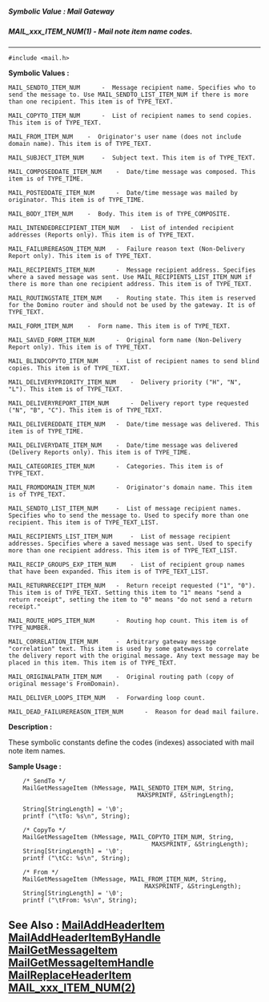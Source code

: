 ##### Symbolic Value : Mail Gateway
##### MAIL_xxx_ITEM_NUM(1) - Mail note item name codes.
---
```
#include <mail.h>
```

**Symbolic Values :**

	MAIL_SENDTO_ITEM_NUM	  -  Message recipient name. Specifies who to send the message to. Use MAIL_SENDTO_LIST_ITEM_NUM if there is more than one recipient. This item is of TYPE_TEXT.

	MAIL_COPYTO_ITEM_NUM	  -  List of recipient names to send copies. This item is of TYPE_TEXT.

	MAIL_FROM_ITEM_NUM	  -  Originator's user name (does not include domain name). This item is of TYPE_TEXT.

	MAIL_SUBJECT_ITEM_NUM	  -  Subject text. This item is of TYPE_TEXT.

	MAIL_COMPOSEDDATE_ITEM_NUM	  -  Date/time message was composed. This item is of TYPE_TIME.

	MAIL_POSTEDDATE_ITEM_NUM	  -  Date/time message was mailed by originator. This item is of TYPE_TIME.

	MAIL_BODY_ITEM_NUM	  -  Body. This item is of TYPE_COMPOSITE.

	MAIL_INTENDEDRECIPIENT_ITEM_NUM	  -  List of intended recipient addresses (Reports only). This item is of TYPE_TEXT.

	MAIL_FAILUREREASON_ITEM_NUM	  -  Failure reason text (Non-Delivery Report only). This item is of TYPE_TEXT.

	MAIL_RECIPIENTS_ITEM_NUM	  -  Message recipient address. Specifies where a saved message was sent. Use MAIL_RECIPIENTS_LIST_ITEM_NUM if there is more than one recipient address. This item is of TYPE_TEXT.

	MAIL_ROUTINGSTATE_ITEM_NUM	  -  Routing state. This item is reserved for the Domino router and should not be used by the gateway. It is of TYPE_TEXT.

	MAIL_FORM_ITEM_NUM	  -  Form name. This item is of TYPE_TEXT.

	MAIL_SAVED_FORM_ITEM_NUM	  -  Original form name (Non-Delivery Report only). This item is of TYPE_TEXT.

	MAIL_BLINDCOPYTO_ITEM_NUM	  -  List of recipient names to send blind copies. This item is of TYPE_TEXT.

	MAIL_DELIVERYPRIORITY_ITEM_NUM	  -  Delivery priority ("H", "N", "L"). This item is of TYPE_TEXT.

	MAIL_DELIVERYREPORT_ITEM_NUM	  -  Delivery report type requested ("N", "B", "C"). This item is of TYPE_TEXT.

	MAIL_DELIVEREDDATE_ITEM_NUM	  -  Date/time message was delivered. This item is of TYPE_TIME.

	MAIL_DELIVERYDATE_ITEM_NUM	  -  Date/time message was delivered (Delivery Reports only). This item is of TYPE_TIME.

	MAIL_CATEGORIES_ITEM_NUM	  -  Categories. This item is of TYPE_TEXT.

	MAIL_FROMDOMAIN_ITEM_NUM	  -  Originator's domain name. This item is of TYPE_TEXT.

	MAIL_SENDTO_LIST_ITEM_NUM	  -  List of message recipient names. Specifies who to send the message to. Used to specify more than one recipient. This item is of TYPE_TEXT_LIST.

	MAIL_RECIPIENTS_LIST_ITEM_NUM	  -  List of message recipient addresses. Specifies where a saved message was sent. Used to specify more than one recipient address. This item is of TYPE_TEXT_LIST.

	MAIL_RECIP_GROUPS_EXP_ITEM_NUM	  -  List of recipient group names that have been expanded. This item is of TYPE_TEXT_LIST.

	MAIL_RETURNRECEIPT_ITEM_NUM	  -  Return receipt requested ("1", "0"). This item is of TYPE_TEXT. Setting this item to "1" means "send a return receipt", setting the item to "0" means "do not send a return receipt."

	MAIL_ROUTE_HOPS_ITEM_NUM	  -  Routing hop count. This item is of TYPE_NUMBER.

	MAIL_CORRELATION_ITEM_NUM	  -  Arbitrary gateway message "correlation" text. This item is used by some gateways to correlate the delivery report with the original message. Any text message may be placed in this item. This item is of TYPE_TEXT.

	MAIL_ORIGINALPATH_ITEM_NUM	  -  Original routing path (copy of original message's FromDomain).

	MAIL_DELIVER_LOOPS_ITEM_NUM	  -  Forwarding loop count.

	MAIL_DEAD_FAILUREREASON_ITEM_NUM	  -  Reason for dead mail failure.


**Description :**

These symbolic constants define the codes (indexes) associated with mail note item names.


**Sample Usage :**
```
    /* SendTo */
    MailGetMessageItem (hMessage, MAIL_SENDTO_ITEM_NUM, String, 
                                    MAXSPRINTF, &StringLength);

    String[StringLength] = '\0';
    printf ("\tTo: %s\n", String);

    /* CopyTo */
    MailGetMessageItem (hMessage, MAIL_COPYTO_ITEM_NUM, String, 
                                        MAXSPRINTF, &StringLength);
    String[StringLength] = '\0';
    printf ("\tCc: %s\n", String);

    /* From */
    MailGetMessageItem (hMessage, MAIL_FROM_ITEM_NUM, String, 
                                      MAXSPRINTF, &StringLength);
    String[StringLength] = '\0';
    printf ("\tFrom: %s\n", String);
```

**See Also :**
[MailAddHeaderItem](/domino-c-api-docs/reference/Func/MailAddHeaderItem)
[MailAddHeaderItemByHandle](/domino-c-api-docs/reference/Func/MailAddHeaderItemByHandle)
[MailGetMessageItem](/domino-c-api-docs/reference/Func/MailGetMessageItem)
[MailGetMessageItemHandle](/domino-c-api-docs/reference/Func/MailGetMessageItemHandle)
[MailReplaceHeaderItem](/domino-c-api-docs/reference/Func/MailReplaceHeaderItem)
[MAIL_xxx_ITEM_NUM(2)](/domino-c-api-docs/reference/Symb/MAIL_xxx_ITEM_NUM(2))
---
